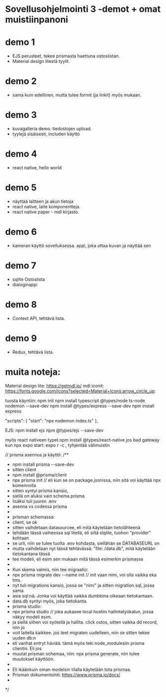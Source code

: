 # Sovellusohjelmointi 3 -demot + omat muistiinpanoni

# demo 1
- EJS perusteet, tekee prismasta haettuna ostoslistan.
- Material design litestä tyylit.

# demo 2
- sama kuin edellinen, mutta tulee formit (ja linkit) myös mukaan.

# demo 3
- kuvagalleria demo. tiedostojen upload.
- tyylejä sisäisesti, includen käyttö

# demo 4
- react native, hello world

# demo 5
- näyttää laitteen ja akun tietoja
- react native, laite komponentteja.
- react native paper - mdl kirjasto.

# demo 6
- kameran käyttö sovelluksessa. appi, joka ottaa kuvan ja näyttää sen

# demo 7
- sqlite Ostoslista
- dialoginappi

# demo 8
- Context API, tehtävä lista.

# demo 9
- Redux, tehtävä lista.

# muita noteja:

Material design lite: https://getmdl.io/
mdi iconit: https://fonts.google.com/icons?selected=Material+Icons:arrow_circle_up:

tuosta käyntiin:
npm init
npm install typescript @types/node ts-node nodemon --save-dev
npm install @types/express --save-dev
npm install express
 
  "scripts": {
    "start": "npx nodemon index.ts"
  },

EJS:
npm install ejs
npm @types/ejs --save-dev

myös react nativeen typet npm install @types/react-native
jos bad gateway kun npx expo start:
expo r -c , tyhjentää välimuistin

// prisma asennus ja käyttö:
/**
 * npm install prisma --save-dev
 * sitten client
 * npm install @prisma/client
 * npx prisma init // eli kun se on package.jsonissa, niin sitä voi käyttää npx komennolla
 * sitten syntyi prisma kansio,
 * siellä on aluksi vain schema.prisma
 * lisäksi tuli juuren .env
 * asenna vs codessa prisma
 * 
 * prisman schemassa:
 * client, se ok
 * sitten vaihdetaan datasourcee, eli mitä käytetään tietolähteenä
 * tehdään tässä vaiheessa sql litellä, eli siitä slqlite, tuohon "provider" kohtaan
 * se urli, niin se tulee tuolta .env kohdasta, siellähän se DATABASEURL on
 * mutta vaihdetaan nyt tässä tehtävässä: "file:./data.db", mitä käytetään tietokantana tässä
 * tee modeli, eli esim sen mukaan mitä tässä esimerkin prismassa
 * 
 * Kun skema valmis, niin tee migraatio:
 * npx prisma migrate dev --name init // init vaan nimi, voi olla vaikka eka tms.
 * nyt tuli migrations kansio, jossa se "nimi" ja sitten migration.sql, jossa sama
 * asia sql:nä. Jonka voi käyttää vaikka dumbbina oikeaan tietokantaan.
 * data.db syntyi myös, joka tietokanta.
 * prisma studio:
 * npx prisma studio // joka aukasee local hostiin hallintatyökalun, jossa näkyy modeli esim.
 * ja siellä siihen voi syötellä ja hallita. click ostos, sitten vaikka dd record, niin jo
 * voit laitella kaikkee. jos teet migraten uudelleen, niin se sitten tekee uuden db:n
 * eli vanhat entryt häviää. tämä myös teki node_modulesiin prisma clientin. Eli jos 
 * muutat prisman schemaa, niin: npx prisma generate, niin tulee muutokset käyttöön.
 * 
 * Eli ikäänkuin oman modelsin tilalla käytetään tota prismaa.
 * Prisman dokumentointi: https://www.prisma.io/docs/
 * 
 
 */


